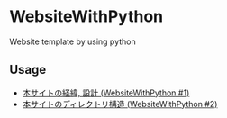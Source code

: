# WebsiteWithPython
Website template by using python

## Usage

- [本サイトの経緯, 設計 (WebsiteWithPython #1)](https://keitasumiya.net/blog/2021/static-website_by_python_01/)
- [本サイトのディレクトリ構造 (WebsiteWithPython #2)](https://keitasumiya.net/blog/2021/static-website_by_python_02/)

